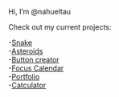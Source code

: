 Hi, I’m @nahueltau

Check out my current projects:

-<a href="https://github.com/nahueltau/snake">Snake</a><br>
-<a href="https://github.com/nahueltau/asteroids">Asteroids</a><br>
-<a href="https://github.com/nahueltau/button-creator">Button creator</a><br>
-<a href="https://github.com/nahueltau/focus-calendar">Focus Calendar</a><br>
-<a href="https://github.com/nahueltau/portfolio">Portfolio</a><br>
-<a href="https://github.com/nahueltau/catculator">Catculator</a><br>


<!---
nahueltau/nahueltau is a ✨ special ✨ repository because its `README.md` (this file) appears on your GitHub profile.
You can click the Preview link to take a look at your changes.
--->
